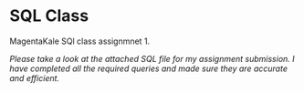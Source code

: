 # SQL Class
MagentaKale SQl class assignmnet 1.

*Please take a look at the attached SQL file for my assignment submission. I have completed all the required queries and made sure they are accurate and efficient.*

